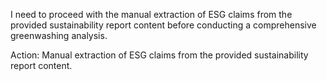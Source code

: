 I need to proceed with the manual extraction of ESG claims from the provided sustainability report content before conducting a comprehensive greenwashing analysis.

Action: Manual extraction of ESG claims from the provided sustainability report content.
